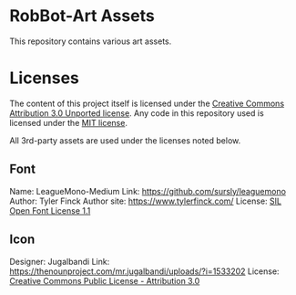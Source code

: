 # RobBot-Art Assets

This repository contains various art assets.

# Licenses

The content of this project itself is licensed under the [Creative Commons Attribution 3.0 Unported license](https://creativecommons.org/licenses/by/3.0/).
Any code in this repository used is licensed under the [MIT license](LICENSE.md).

All 3rd-party assets are used under the licenses noted below.

## Font

Name: LeagueMono-Medium
Link: https://github.com/sursly/leaguemono
Author: Tyler Finck
Author site: https://www.tylerfinck.com/
License: [SIL Open Font License 1.1](https://github.com/sursly/leaguemono/blob/master/ofl.markdown)

## Icon

Designer: Jugalbandi
Link: https://thenounproject.com/mr.jugalbandi/uploads/?i=1533202
License: [Creative Commons Public License - Attribution 3.0](https://creativecommons.org/licenses/by/3.0/us/legalcode)
